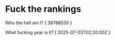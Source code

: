 # Fuck the rankings

Who the hell am I?
{ 38788530 }

What fucking year is it?
[ 2025-07-03T02:20:00Z ]
